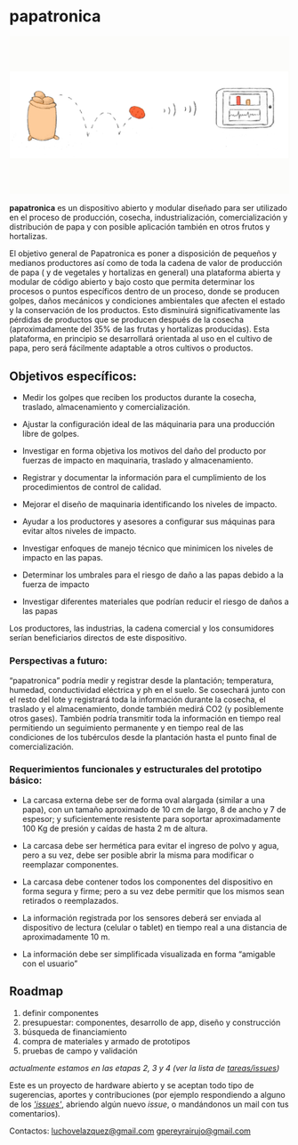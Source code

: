 # papatronica

![papatronica](https://github.com/ecoagrotec/papatronica/blob/master/salto_papatronica_c.png)

**papatronica** es un dispositivo abierto y modular diseñado para ser utilizado en el proceso de producción, cosecha, industrialización, comercialización y distribución de papa y con posible aplicación también en otros frutos y hortalizas. 

El objetivo general de Papatronica es poner a disposición de pequeños y medianos productores así como de toda la cadena de valor de producción de papa ( y de vegetales y hortalizas en general) una plataforma abierta y modular de código abierto y bajo costo que permita determinar los procesos o puntos específicos dentro de un proceso, donde se producen golpes, daños mecánicos y condiciones ambientales que afecten el estado y la conservación de los productos. Esto disminuirá significativamente las pérdidas de productos que se producen después de la cosecha (aproximadamente del 35% de las frutas y hortalizas producidas).
Esta plataforma, en principio se desarrollará orientada al uso en el cultivo de papa, pero será fácilmente adaptable a otros cultivos o productos.
 
## Objetivos específicos: 


- Medir los golpes que reciben los productos durante la cosecha, traslado, almacenamiento y comercialización.

- Ajustar la configuración ideal de las máquinaria para una producción libre de golpes.

- Investigar en forma objetiva los motivos del daño del producto por fuerzas de impacto en maquinaria, traslado y almacenamiento.

- Registrar y documentar la información para el cumplimiento de los procedimientos de control de calidad.

- Mejorar el diseño de maquinaria identificando los niveles de impacto.

- Ayudar a los productores y asesores a configurar sus máquinas para evitar altos niveles de impacto.

- Investigar enfoques de manejo técnico que minimicen los niveles de impacto en las papas.

- Determinar los umbrales para el riesgo de daño a las papas debido a la fuerza de impacto

- Investigar diferentes materiales que podrían reducir el riesgo de daños a las papas

Los productores, las industrias, la cadena comercial y los consumidores serían beneficiarios directos de este dispositivo.

### Perspectivas a futuro: 
 “papatronica” podría medir y registrar desde la plantación; temperatura, humedad, conductividad eléctrica y ph en el suelo. Se cosechará junto con el resto del lote y registrará toda la información durante la cosecha, el traslado y el almacenamiento, donde también medirá CO2 (y posiblemente otros gases). También podría transmitir toda la información en tiempo real permitiendo un seguimiento permanente y en tiempo real de las condiciones de los tubérculos desde la plantación hasta el punto final de comercialización.

### Requerimientos funcionales y estructurales del prototipo básico:

- La carcasa externa debe ser de forma oval alargada (similar a una papa), con un tamaño aproximado de 10 cm de largo, 8 de ancho y 7 de espesor; y suficientemente resistente para soportar aproximadamente 100 Kg de presión y caídas de hasta 2 m de altura. 

- La carcasa debe ser hermética para evitar el ingreso de polvo y agua, pero a su vez, debe ser posible abrir la misma para modificar o reemplazar componentes.

- La carcasa debe contener todos los componentes del dispositivo en forma segura y firme; pero a su vez debe permitir que los mismos sean retirados o reemplazados.
 
- La información registrada por los sensores deberá ser enviada al dispositivo de lectura (celular o tablet) en tiempo real a una distancia de aproximadamente 10 m. 

- La información debe ser simplificada visualizada en forma  “amigable con el usuario”


## Roadmap
1. definir componentes
2. presupuestar: componentes, desarrollo de app, diseño y construcción
3. búsqueda de financiamiento
4. compra de materiales y armado de prototipos
5. pruebas de campo y validación

*actualmente estamos en las etapas 2, 3 y 4 (ver la lista de [tareas/issues](https://github.com/ecoagrotec/papatronica/issues))*

Este es un proyecto de hardware abierto y se aceptan todo tipo de sugerencias, aportes y contribuciones (por ejemplo respondiendo a alguno de los _['issues'](https://github.com/ecoagrotec/papatronica/issues)_, abriendo algún nuevo _issue_, o mandándonos un mail con tus comentarios). 

Contactos: luchovelazquez@gmail.com gpereyrairujo@gmail.com

